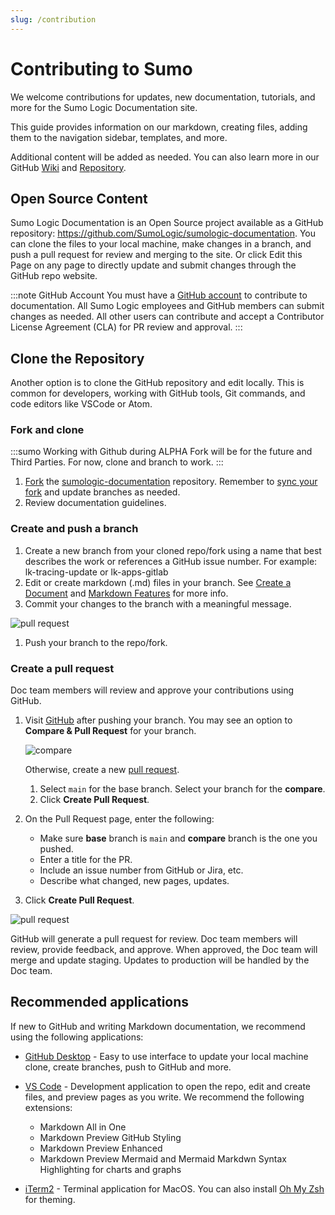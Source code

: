 ```yaml
---
slug: /contribution
---
```


# Contributing to Sumo

We welcome contributions for updates, new documentation, tutorials, and more for the Sumo Logic Documentation site.

This guide provides information on our markdown, creating files, adding them to the navigation sidebar, templates, and more.

Additional content will be added as needed. You can also learn more in our GitHub [Wiki](https://github.com/SumoLogic/sumologic-documentation/wiki) and [Repository](https://github.com/SumoLogic/sumologic-documentation).

## Open Source Content

Sumo Logic Documentation is an Open Source project available as a GitHub repository: https://github.com/SumoLogic/sumologic-documentation. You can clone the files to your local machine, make changes in a branch, and push a pull request for review and merging to the site. Or click Edit this Page on any page to directly update and submit changes through the GitHub repo website.

:::note GitHub Account
You must have a [GitHub account](https://github.com/signup/free) to contribute to documentation. All Sumo Logic employees and GitHub members can submit changes as needed. All other users can contribute and accept a Contributor License Agreement (CLA) for PR review and approval.
:::

## Clone the Repository

Another option is to clone the GitHub repository and edit locally. This is common for developers, working with GitHub tools, Git commands, and code editors like VSCode or Atom. 

### Fork and clone

:::sumo Working with Github during ALPHA
Fork will be for the future and Third Parties. For now, clone and branch to work.
:::

1. [Fork](https://help.github.com/articles/fork-a-repo/) the [sumologic-documentation](https://github.com/SumoLogic/sumologic-documentation) repository. Remember to [sync your fork](https://help.github.com/articles/syncing-a-fork/) and update branches as needed.
1. Review documentation guidelines.

### Create and push a branch

1. Create a new branch from your cloned repo/fork using a name that best describes the work or references a GitHub issue number. For example: lk-tracing-update or lk-apps-gitlab
1. Edit or create markdown (.md) files in your branch. See [Create a Document](create-a-document.md) and [Markdown Features](markdown-features.md) for more info.
1. Commit your changes to the branch with a meaningful message.

  ![pull request](/img/contribution/commit.png)

1. Push your branch to the repo/fork.

### Create a pull request

Doc team members will review and approve your contributions using GitHub.

1. Visit [GitHub](https://github.com/SumoLogic/sumologic-documentation) after pushing your branch. You may see an option to **Compare & Pull Request** for your branch. 

    ![compare](/img/contribution/compare-pr.png)

    Otherwise, create a new [pull request](https://github.com/SumoLogic/sumologic-documentation/compare).

      1. Select `main` for the base branch. Select your branch for the **compare**.
      1. Click **Create Pull Request**.

1. On the Pull Request page, enter the following:

     * Make sure **base** branch is `main` and **compare** branch is the one you pushed. 
     * Enter a title for the PR.
     * Include an issue number from GitHub or Jira, etc.
     * Describe what changed, new pages, updates.

1. Click **Create Pull Request**.

![pull request](/img/contribution/pull-request.png)

GitHub will generate a pull request for review. Doc team members will review, provide feedback, and approve. When approved, the Doc team will merge and update staging. Updates to production will be handled by the Doc team.

## Recommended applications

If new to GitHub and writing Markdown documentation, we recommend using the following applications:

* [GitHub Desktop](https://desktop.github.com/) - Easy to use interface to update your local machine clone, create branches, push to GitHub and more. 
* [VS Code](https://code.visualstudio.com/) - Development application to open the repo, edit and create files, and preview pages as you write. We recommend the following extensions:

  * Markdown All in One
  * Markdown Preview GitHub Styling
  * Markdown Preview Enhanced
  * Markdown Preview Mermaid and Mermaid Markdwn Syntax Highlighting for charts and graphs

* [iTerm2](https://iterm2.com/) - Terminal application for MacOS. You can also install [Oh My Zsh](https://ohmyz.sh/) for theming.